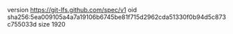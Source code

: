 version https://git-lfs.github.com/spec/v1
oid sha256:5ea009105a4a7a19106b6745be81f715d2962cda51330f0b94d5c873c755033d
size 1920
